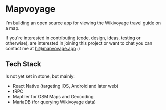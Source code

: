 # Mapvoyage

I'm building an open source app for viewing the Wikivoyage travel guide on a map. 

If you're interested in contributing (code, design, ideas, testing or otherwise), are interested in joining this project or want to chat you can contact me at hi@mapvoyage.app :) 

## Tech Stack
Is not yet set in stone, but mainly:
* React Native (targeting iOS, Android and later web)
* tRPC
* Maptiler for OSM Maps and Geocoding
* MariaDB (for querying Wikivoyage data)
